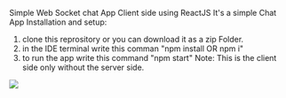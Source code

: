 Simple Web Socket chat App Client side using ReactJS
It's a simple Chat App
Installation and setup:
1. clone this reprository or you can download it as a zip Folder.
2. in the IDE terminal write this comman "npm install OR npm i"
3. to run the app write this command "npm start"
Note: This is the client side only without the server side.
<img src="https://drive.google.com/file/d/1aVQRD5YcxpQBtiFI0QXP2nSXKrhGC7Ly/view?usp=sharing">

